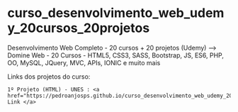 # curso_desenvolvimento_web_udemy_20cursos_20projetos
 Desenvolvimento Web Completo - 20 cursos + 20 projetos (Udemy) --> Domine Web - 20 Cursos - HTML5, CSS3, SASS, Bootstrap, JS, ES6, PHP, OO, MySQL, JQuery, MVC, APIs, IONIC e muito mais


Links dos projetos do curso:

    1º Projeto (HTML) - UNES : <a href="https://pedroanjosps.github.io/curso_desenvolvimento_web_udemy_20cursos_20projetos/html5/primeiro_projeto/"> Link </a>